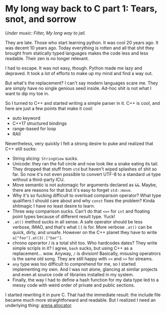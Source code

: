 # My long way back to C part 1: Tears, snot, and sorrow

*Under music: Filter, My long way to jail.*

They are late. Those who start learning python.
It was cool 20 years ago. It was decent 10 years ago.
Today everything is rotten and all that shit they brought
from statically typed languages makes the code less and less
readable.
Their zen is no longer relevant.

I had to escape. It was not easy, though. Python made me lazy and depraved.
It took a lot of efforts to make up my mind and find a way out.

But what's the replacement? I can't say modern languages scare me.
They are simply have no single genious seed inside.
Ad-hoc shit is not what I want to dip my toe in.

So I turned to C++ and started writing a simple parser in it.
C++ is cool, and here are just a few points that make it cool:
* auto keyword
* C++17 structured bindings
* range-based for loop
* RAII

Nevertheless, very quickly I felt a strong desire to puke
and realized that C++ still sucks:
* String slicing: `StringView` sucks.
* Unicode: they ran the full circle and now look like a snake eating its tail.
  They dropped that stuff from `std` but haven't wiped splashes of shit so far.
  So now it's not even possible to convert UTF-8 to a standard `u8` type
  without a third-party ICU.
* Move semantic is not automagic for arguments declared as `&&`. Maybe, there
  are reasons for that but it's easy to forget `std::move`.
* Why it's so fucking difficult to overload comparison operator?
  What type qualifiers I should care about and why `const` fixes the problem?
  Kinda shitmagic I have no least desire to learn.
* Three way comparison sucks. Can't do that `<=>` for `int` and floating point types
  because of different result type. Yuck!
* `.at()` method sucks in all sense. A safe operator should be less verbose, IMAO,
  and that's what `[]` is for. More verbose `.at()`  can be quick, dirty, and unsafe.
  However on the C++ planet they have to write `a["foo"].at(3).["bar"]`.
* chrono operartor / is a total shit too. Who hardcodes dates?
  They write simple scripls in it?
  I agree, `bash` sucks, but using C++ as a replacement... wow.
  Anyway, `/` is division!
  Basically, misusing operatrors is the same old song.
  They are still happy with `<<` and `>>` for streams.
* `any` type was too difficult to comprehend for me, so I started implementing my own.
  And I was not alone, glancing at similar projects and even at source code of libraries
  installed in my system.
* Finally, the way I had to define a hash function for my data type led to a messy code
  with weird order of private and public sections.

I started rewriting it in pure C. That had the immediate result: the include file became
much more straightforward and readable. But I realized I need an underlying thing:
[arena allocator](20240728-arena-allocator.md).
